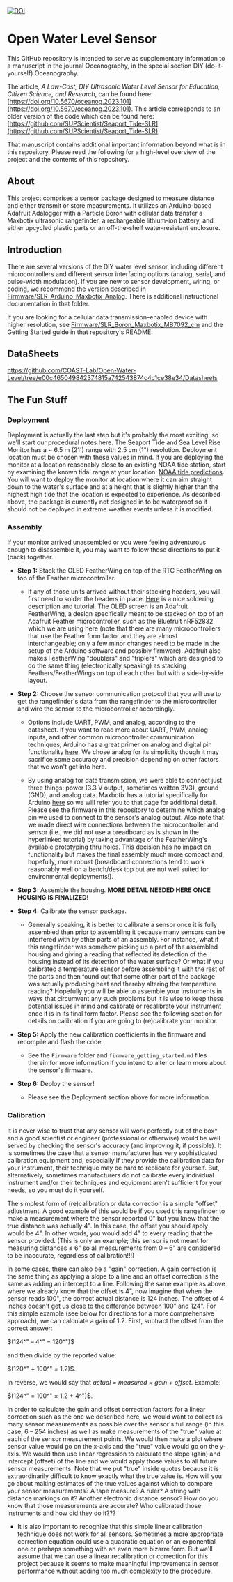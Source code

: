 [![DOI](https://zenodo.org/badge/243609204.svg)](https://zenodo.org/badge/latestdoi/243609204)

# Open Water Level Sensor
This GitHub repository is intended to serve as supplementary information to a manuscript in the journal Oceanography, in the special section DIY (do-it-yourself) Oceanography. 

The article, *A Low-Cost, DIY Ultrasonic Water Level Sensor for Education, Citizen Science, and Research*, can be found here: [https://doi.org/10.5670/oceanog.2023.101](https://doi.org/10.5670/oceanog.2023.101). This article corresponds to an older version of the code which can be found here: [https://github.com/SUPScientist/Seaport_Tide-SLR](https://github.com/SUPScientist/Seaport_Tide-SLR). 

That manuscript contains additional important information beyond what is in this repository. Please read the following for a high-level overview of the project and the contents of this repository.

## About
This project comprises a sensor package designed to measure distance and either transmit or store measurements.  It utilizes an Arduino-based Adafruit Adalogger with a Particle Boron with cellular data transfer a Maxbotix ultrasonic rangefinder, a rechargeable lithium-ion battery, and either upcycled plastic parts or an off-the-shelf water-resistant enclosure.

## Introduction
There are several versions of the DIY water level sensor, including different microcontrollers and different sensor interfacing options (analog, serial, and pulse-width modulation).  If you are new to sensor development, wiring, or coding, we recommend the version described in [Firmware/SLR_Arduino_Maxbotix_Analog](Firmware/SLR_Arduino_Maxbotix_Analog). There is additional instructional documentation in that folder.

If you are looking for a cellular data transmission&ndash;enabled device with higher resolution, see [Firmware/SLR_Boron_Maxbotix_MB7092_cm](Firmware/SLR_Boron_Maxbotix_MB7092_cm) and the Getting Started guide in that repository's README.

## DataSheets
https://github.com/COAST-Lab/Open-Water-Level/tree/e00c465049842374815a742543874c4c1ce38e34/Datasheets

## The Fun Stuff
### Deployment
Deployment is actually the last step but it's probably the most exciting, so we'll start our procedural notes here. The Seaport Tide and Sea Level Rise Monitor has a ~ 6.5 m (21') range with 2.5 cm (1") resolution. Deployment location must be chosen with these values in mind. If you are deploying the monitor at a location reasonably close to an existing NOAA tide station, start by examining the known tidal range at your location: [NOAA tide predictions](https://tidesandcurrents.noaa.gov/tide_predictions.html). You will want to deploy the monitor at location where it can aim straight down to the water's surface and at a height that is slightly higher than the highest high tide that the location is expected to experience. As described above, the package is currently not designed in to be waterproof so it should not be deployed in extreme weather events unless it is modified.

### Assembly
If your monitor arrived unassembled or you were feeling adventurous enough to disassemble it, you may want to follow these directions to put it (back) together.

- **Step 1:** Stack the OLED FeatherWing on top of the RTC FeatherWing on top of the Feather microcontroller.

  - If any of those units arrived without their stacking headers, you will first need to solder the headers in place. [Here](https://www.makerspaces.com/how-to-solder/) is a nice soldering description and tutorial. The OLED screen is an Adafruit FeatherWing, a design specifically meant to be stacked on top of an Adafruit Feather microcontroller, such as the Bluefruit nRF52832 which we are using here (note that there are many microcontrollers that use the Feather form factor and they are almost interchangeable; only a few minor changes need to be made in the setup of the Arduino software and possibly firmware). Adafruit also makes FeatherWing "doublers" and "triplers" which are designed to do the same thing (electronically speaking) as stacking Feathers/FeatherWings on top of each other but with a side-by-side layout.

- **Step 2:** Choose the sensor communication protocol that you will use to get the rangefinder's data from the rangefinder to the microcontroller and wire the sensor to the microcontroller accordingly.

  - Options include UART, PWM, and analog, according to the datasheet. If you want to read more about UART, PWM, analog inputs, and other common microcontroller communication techniques, Arduino has a great primer on analog and digital pin functionality [here](https://www.arduino.cc/en/Tutorial/Foundations). We chose analog for its simplicity though it may sacrifice some accuracy and precision depending on other factors that we won't get into here.

  - By using analog for data transmission, we were able to connect just three things: power (3.3 V output, sometimes written 3V3), ground (GND), and analog data. Maxbotix has a tutorial specifically for Arduino [here](https://www.maxbotix.com/Arduino-Ultrasonic-Sensors-085/) so we will refer you to that page for additional detail. Please see the firmware in this repository to determine which analog pin we used to connect to the sensor's analog output. Also note that we made direct wire connections between the microcontroller and sensor (i.e., we did not use a breadboard as is shown in the hyperlinked tutorial) by taking advantage of the FeatherWing's available prototyping thru holes. This decision has no impact on functionality but makes the final assembly much more compact and, hopefully, more robust (breadboard connections tend to work reasonably well on a bench/desk top but are not well suited for environmental deployments!).

- **Step 3:** Assemble the housing. **MORE DETAIL NEEDED HERE ONCE HOUSING IS FINALIZED!**

- **Step 4:** Calibrate the sensor package.

  - Generally speaking, it is better to calibrate a sensor once it is fully assembled than prior to assembling it because many sensors can be interfered with by other parts of an assembly. For instance, what if this rangefinder was somehow picking up a part of the assembled housing and giving a reading that reflected its detection of the housing instead of its detection of the water surface? Or what if you calibrated a temperature sensor before assembling it with the rest of the parts and then found out that some other part of the package was actually producing heat and thereby altering the temperature reading? Hopefully you will be able to assemble your instruments in ways that circumvent any such problems but it is wise to keep these potential issues in mind and calibrate or recalibrate your instrument once it is in its final form factor. Please see the following section for details on calibration if you are going to (re)calibrate your monitor.

- **Step 5:** Apply the new calibration coefficients in the firmware and recompile and flash the code.

  - See the `Firmware` folder and `firmware_getting_started.md` files therein for more information if you intend to alter or learn more about the sensor's firmware.

- **Step 6:** Deploy the sensor!

  - Please see the Deployment section above for more information.

### Calibration
It is never wise to trust that any sensor will work perfectly out of the box* and a good scientist or engineer (professional or otherwise) would be well served by checking the sensor's accuracy (and improving it, if possible). It is sometimes the case that a sensor manufacturer has very sophisticated calibration equipment and, especially if they provide the calibration data for your instrument, their technique may be hard to replicate for yourself. But, alternatively, sometimes manufacturers do not calibrate every individual instrument and/or their techniques and equipment aren't sufficient for your needs, so you must do it yourself.

The simplest form of (re)calibration or data correction is a simple "offset" adjustment. A good example of this would be if you used this rangefinder to make a measurement where the sensor reported 0" but you knew that the true distance was actually 4". In this case, the offset you should apply would be 4". In other words, you would add 4" to every reading that the sensor provided. (This is only an example; this sensor is not meant for measuring distances ≤ 6" so all measurements from 0 – 6" are considered to be inaccurate, regardless of calibration!!!)

In some cases, there can also be a "gain" correction. A gain correction is the same thing as applying a slope to a line and an offset correction is the same as adding an intercept to a line. Following the same example as above where we already know that the offset is 4", now imagine that when the sensor reads 100", the correct actual distance is 124 inches. The offset of 4 inches doesn't get us close to the difference between 100" and 124". For this simple example (see below for directions for a more comprehensive approach), we can calculate a gain of 1.2. First, subtract the offset from the correct answer: 

$(124^"  –  4^" = 120^")$ 

and then divide by the reported value: 

$(120^" ÷ 100^" = 1.2)$. 

In reverse, we would say that *actual = measured × gain + offset*. Example: 

$(124^" = 100^" × 1.2 + 4^")$.

In order to calculate the gain and offset correction factors for a linear correction such as the one we described here, we would want to collect as many sensor measurements as possible over the sensor's full range (in this case, 6 – 254 inches) as well as make measurements of the "true" value at each of the sensor measurement points. We would then make a plot where sensor value would go on the x-axis and the "true" value would go on the y-axis. We would then use linear regression to calculate the slope (gain) and intercept (offset) of the line and we would apply those values to all future sensor measurements. Note that we put "true" inside quotes because it is extraordinarily difficult to know exactly what the true value is. How will you go about making estimates of the true values against which to compare your sensor measurements? A tape measure? A ruler? A string with distance markings on it? Another electronic distance sensor? How do you know that those measurements are accurate? Who calibrated those instruments and how did they do it???

 - It is also important to recognize that this simple linear calibration technique does not work for all sensors. Sometimes a more appropriate correction equation could use a quadratic equation or an exponential one or perhaps something with an even more bizarre form. But we'll assume that we can use a linear recalibration or correction for this project because it seems to make meaningful improvements in sensor performance without adding too much complexity to the procedure.
